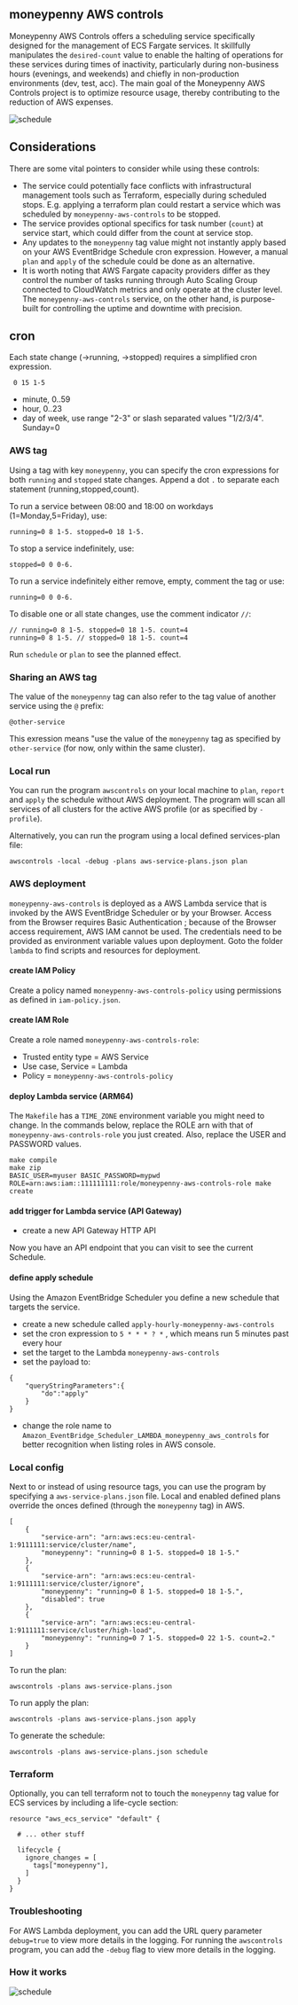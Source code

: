 ## moneypenny AWS controls

Moneypenny AWS Controls offers a scheduling service specifically designed for the management of ECS Fargate services. It skillfully manipulates the `desired-count` value to enable the halting of operations for these services during times of inactivity, particularly during non-business hours (evenings, and weekends) and chiefly in non-production environments (dev, test, acc). The main goal of the Moneypenny AWS Controls project is to optimize resource usage, thereby contributing to the reduction of AWS expenses.

![schedule](doc/schedule.png)


## Considerations

There are some vital pointers to consider while using these controls:
* The service could potentially face conflicts with infrastructural management tools such as Terraform, especially during scheduled stops. E.g. applying a terraform plan could restart a service which was scheduled by `moneypenny-aws-controls` to be stopped.
* The service provides optional specifics for task number (`count`) at service start, which could differ from the count at service stop.
* Any updates to the `moneypenny` tag value might not instantly apply based on your AWS EventBridge Schedule cron expression. However, a manual `plan` and `apply` of the schedule could be done as an alternative.
* It is worth noting that AWS Fargate capacity providers differ as they control the number of tasks running through Auto Scaling Group connected to CloudWatch metrics and only operate at the cluster level. The `moneypenny-aws-controls` service, on the other hand, is purpose-built for controlling the uptime and downtime with precision.


## cron

Each state change (->running, ->stopped) requires a simplified cron expression.
```
 0 15 1-5
 ```

 - minute, 0..59
 - hour, 0..23
 - day of week, use range "2-3" or slash separated values "1/2/3/4". Sunday=0

### AWS tag

Using a tag with key `moneypenny`, you can specify the cron expressions for both `running` and `stopped` state changes.
Append a dot `.` to separate each statement (running,stopped,count).

To run a service between 08:00 and 18:00 on workdays (1=Monday,5=Friday), use:
```
running=0 8 1-5. stopped=0 18 1-5.
```

To stop a service indefinitely, use:
```
stopped=0 0 0-6.
```

To run a service indefinitely either remove, empty, comment the tag or use:
```
running=0 0 0-6.
```

To disable one or all state changes, use the comment indicator `//`:
```
// running=0 8 1-5. stopped=0 18 1-5. count=4
running=0 8 1-5. // stopped=0 18 1-5. count=4
```

Run `schedule` or `plan` to see the planned effect.

### Sharing an AWS tag

The value of the `moneypenny` tag can also refer to the tag value of another service using the `@` prefix:
```
@other-service
```
This exression means "use the value of the `moneypenny` tag as specified by `other-service` (for now, only within the same cluster).

### Local run

You can run the program `awscontrols` on your local machine to `plan`, `report` and `apply` the schedule without AWS deployment.
The program will scan all services of all clusters for the active AWS profile (or as specified by `-profile`).

Alternatively, you can run the program using a local defined services-plan file:
```
awscontrols -local -debug -plans aws-service-plans.json plan
```

### AWS deployment

`moneypenny-aws-controls` is deployed as a AWS Lambda service that is invoked by the AWS EventBridge Scheduler or by your Browser.
Access from the Browser requires Basic Authentication ; because of the Browser access requirement, AWS IAM cannot be used.
The credentials need to be provided as environment variable values upon deployment.
Goto the folder `lambda` to find scripts and resources for deployment.

#### create IAM Policy

Create a policy named `moneypenny-aws-controls-policy` using permissions as defined in `iam-policy.json`.

#### create IAM Role

Create a role named `moneypenny-aws-controls-role`:

- Trusted entity type = AWS Service
- Use case, Service = Lambda
- Policy = `moneypenny-aws-controls-policy`

#### deploy Lambda service (ARM64)

The `Makefile` has a `TIME_ZONE` environment variable you might need to change.
In the commands below, replace the ROLE arn with that of `moneypenny-aws-controls-role` you just created.
Also, replace the USER and PASSWORD values.

```
make compile 
make zip
BASIC_USER=myuser BASIC_PASSWORD=mypwd ROLE=arn:aws:iam::111111111:role/moneypenny-aws-controls-role make create
```

#### add trigger for Lambda service (API Gateway)

- create a new API Gateway HTTP API

Now you have an API endpoint that you can visit to see the current Schedule.

#### define apply schedule

Using the Amazon EventBridge Scheduler you define a new schedule that targets the service.

- create a new schedule called `apply-hourly-moneypenny-aws-controls`
- set the cron expression to `5 * * * ? *` , which means run 5 minutes past every hour
- set the target to the Lambda `moneypenny-aws-controls`
- set the payload to:
```
{
    "queryStringParameters":{
        "do":"apply"
    }
}
```
- change the role name to `Amazon_EventBridge_Scheduler_LAMBDA_moneypenny_aws_controls` for better recognition when listing roles in AWS console.

### Local config

Next to or instead of using resource tags, you can use the program by specifying a `aws-service-plans.json` file. 
Local and enabled defined plans override the onces defined (through the `moneypenny` tag) in AWS.

```
[
    { 
        "service-arn": "arn:aws:ecs:eu-central-1:9111111:service/cluster/name",
        "moneypenny": "running=0 8 1-5. stopped=0 18 1-5."
    },
    { 
        "service-arn": "arn:aws:ecs:eu-central-1:9111111:service/cluster/ignore",
        "moneypenny": "running=0 8 1-5. stopped=0 18 1-5.",
        "disabled": true
    },
    { 
        "service-arn": "arn:aws:ecs:eu-central-1:9111111:service/cluster/high-load",
        "moneypenny": "running=0 7 1-5. stopped=0 22 1-5. count=2."
    }
]
```
To run the plan:
```
awscontrols -plans aws-service-plans.json
```
To run apply the plan:
```
awscontrols -plans aws-service-plans.json apply
```
To generate the schedule:
```
awscontrols -plans aws-service-plans.json schedule
```

### Terraform

Optionally, you can tell terraform not to touch the `moneypenny` tag value for ECS services by including a life-cycle section:
```
resource "aws_ecs_service" "default" {

  # ... other stuff

  lifecycle { 
    ignore_changes = [
      tags["moneypenny"],
    ]
  }
}
```

### Troubleshooting

For AWS Lambda deployment, you can add the URL query parameter `debug=true` to view more details in the logging.
For running the `awscontrols` program, you can add the `-debug` flag to view more details in the logging.

### How it works

![schedule](doc/howitworks.png)